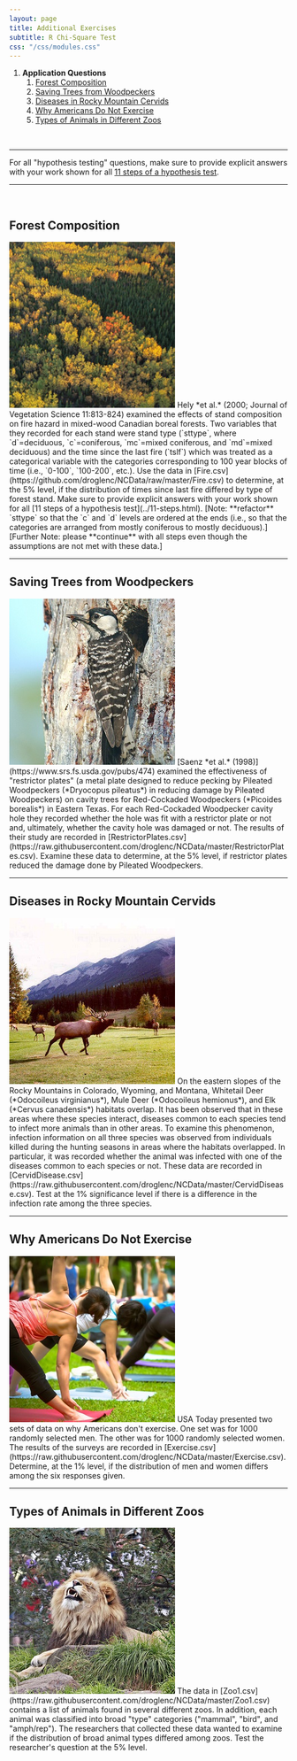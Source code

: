 ```yaml
---
layout: page
title: Additional Exercises
subtitle: R Chi-Square Test
css: "/css/modules.css"
---
```


1. **Application Questions**
    1. [Forest Composition](#forest-composition)
    1. [Saving Trees from Woodpeckers](#saving-trees-from-woodpeckers)
    1. [Diseases in Rocky Mountain Cervids](#diseases-in-rocky-mountain-cervids)
    1. [Why Americans Do Not Exercise](#why-americans-do-not-exercise)
    1. [Types of Animals in Different Zoos](#types-of-animals-in-different-zoos)

&nbsp;

----

<div class="alert alert-success">For all "hypothesis testing" questions, make sure to provide explicit answers with your work shown for all <a href="../11-steps">11 steps of a hypothesis test</a>.
</div>

----

&nbsp;

## Forest Composition
<img src="zimgs/forestcomp.jpg" alt="Forest Composition" class="img-right">
Hely *et al.* (2000; Journal of Vegetation Science 11:813-824) examined the effects of stand composition on fire hazard in mixed-wood Canadian boreal forests.  Two variables that they recorded for each stand were stand type (`sttype`, where `d`=deciduous, `c`=coniferous, `mc`=mixed coniferous, and `md`=mixed deciduous) and the time since the last fire (`tslf`) which was treated as a categorical variable with the categories corresponding to 100 year blocks of time (i.e., `0-100`, `100-200`, etc.).  Use the data in [Fire.csv](https://github.com/droglenc/NCData/raw/master/Fire.csv) to determine, at the 5% level, if the distribution of times since last fire differed by type of forest stand.  Make sure to provide explicit answers with your work shown for all [11 steps of a hypothesis test](../11-steps.html).  [Note: **refactor** `sttype` so that the `c` and `d` levels are ordered at the ends (i.e., so that the categories are arranged from mostly coniferous to mostly deciduous).] [Further Note: please **continue** with all steps even though the assumptions are not met with these data.]

----

## Saving Trees from Woodpeckers
<img src="zimgs/red-cockaded-woodpecker.jpg" alt="Red-Cockaded Woodpecker" class="img-right">
[Saenz *et al.* (1998)](https://www.srs.fs.usda.gov/pubs/474) examined the effectiveness of "restrictor plates" (a metal plate designed to reduce pecking by Pileated Woodpeckers (*Dryocopus pileatus*) in reducing damage by Pileated Woodpeckers) on cavity trees for Red-Cockaded Woodpeckers (*Picoides borealis*) in Eastern Texas. For each Red-Cockaded Woodpecker cavity hole they recorded whether the hole was fit with a restrictor plate or not and, ultimately, whether the cavity hole was damaged or not. The results of their study are recorded in [RestrictorPlates.csv](https://raw.githubusercontent.com/droglenc/NCData/master/RestrictorPlates.csv). Examine these data to determine, at the 5% level, if restrictor plates reduced the damage done by Pileated Woodpeckers.

----

## Diseases in Rocky Mountain Cervids
<img src="zimgs/elk-inBanff.jpg" alt="Elk" class="img-right">
On the eastern slopes of the Rocky Mountains in Colorado, Wyoming, and Montana, Whitetail Deer (*Odocoileus virginianus*), Mule Deer (*Odocoileus hemionus*), and Elk (*Cervus canadensis*) habitats overlap. It has been observed that in these areas where these species interact, diseases common to each species tend to infect more animals than in other areas. To examine this phenomenon, infection information on all three species was observed from individuals killed during the hunting seasons in areas where the habitats overlapped. In particular, it was recorded whether the animal was infected with one of the diseases common to each species or not. These data are recorded in [CervidDisease.csv](https://raw.githubusercontent.com/droglenc/NCData/master/CervidDisease.csv). Test at the 1% significance level if there is a difference in the infection rate among the three species.

----

## Why Americans Do Not Exercise
<img src="zimgs/exercise1.jpg" alt="Exercising" class="img-right">
USA Today presented two sets of data on why Americans don't exercise. One set was for 1000 randomly selected men. The other was for 1000 randomly selected women. The results of the surveys are recorded in [Exercise.csv](https://raw.githubusercontent.com/droglenc/NCData/master/Exercise.csv). Determine, at the 1% level, if the distribution of men and women differs among the six responses given.

----

## Types of Animals in Different Zoos
<img src="zimgs/zoo2.jpg" alt="Lion in Zoo" class="img-right">
The data in [Zoo1.csv](https://raw.githubusercontent.com/droglenc/NCData/master/Zoo1.csv) contains a list of animals found in several different zoos. In addition, each animal was classified into broad "type" categories ("mammal", "bird", and "amph/rep"). The researchers that collected these data wanted to examine if the distribution of broad animal types differed among zoos. Test the researcher's question at the 5% level.
